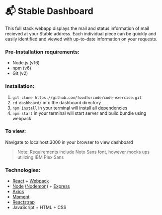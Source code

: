# 📬 Stable Dashboard

This full stack webapp displays the mail and status information of mail recieved at your Stable address.
Each individual piece can be quickly and easily identified and viewed with up-to-date information on your requests.

### Pre-Installation requirements:
- Node.js (v16)
- npm (v6)
- Git (v2)

### Installation:
1. `git clone https://github.com/foodforcode/code-exercise.git`
2. `cd dashboard/` into the dashboard directory
3. `npm install` in your terminal will install all dependencies
4. `npm start` in your terminal will start server and build bundle using webpack

### To view:
Navigate to localhost:3000 in your browser to view dashboard
> Note: Requirements include Noto Sans font, however mocks ups utilizing IBM Plex Sans

### Technologies:
* [React](https://reactjs.org/) + [Webpack](https://webpack.js.org/)
* [Node](https://nodejs.org/dist/latest-v16.x/docs/api/) [(Nodemon)](https://www.npmjs.com/package/nodemon) + [Express](https://expressjs.com/)
* [Axios](https://www.npmjs.com/package/axios)
* [Moment](https://momentjs.com/)
* [Reactstrap](https://reactstrap.github.io/)
* JavaScript + HTML + CSS
